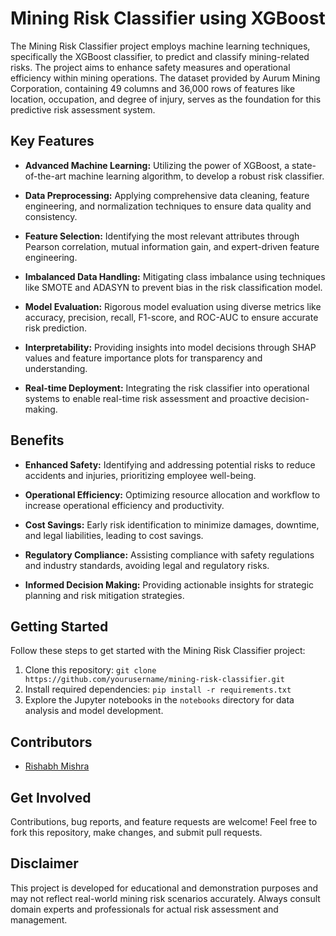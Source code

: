# Mining Risk Classifier using XGBoost


The Mining Risk Classifier project employs machine learning techniques, specifically the XGBoost classifier, to predict and classify mining-related risks. The project aims to enhance safety measures and operational efficiency within mining operations. The dataset provided by Aurum Mining Corporation, containing 49 columns and 36,000 rows of features like location, occupation, and degree of injury, serves as the foundation for this predictive risk assessment system.

## Key Features

- **Advanced Machine Learning:** Utilizing the power of XGBoost, a state-of-the-art machine learning algorithm, to develop a robust risk classifier.
  
- **Data Preprocessing:** Applying comprehensive data cleaning, feature engineering, and normalization techniques to ensure data quality and consistency.
  
- **Feature Selection:** Identifying the most relevant attributes through Pearson correlation, mutual information gain, and expert-driven feature engineering.
  
- **Imbalanced Data Handling:** Mitigating class imbalance using techniques like SMOTE and ADASYN to prevent bias in the risk classification model.
  
- **Model Evaluation:** Rigorous model evaluation using diverse metrics like accuracy, precision, recall, F1-score, and ROC-AUC to ensure accurate risk prediction.
  
- **Interpretability:** Providing insights into model decisions through SHAP values and feature importance plots for transparency and understanding.
  
- **Real-time Deployment:** Integrating the risk classifier into operational systems to enable real-time risk assessment and proactive decision-making.

## Benefits

- **Enhanced Safety:** Identifying and addressing potential risks to reduce accidents and injuries, prioritizing employee well-being.
  
- **Operational Efficiency:** Optimizing resource allocation and workflow to increase operational efficiency and productivity.
  
- **Cost Savings:** Early risk identification to minimize damages, downtime, and legal liabilities, leading to cost savings.
  
- **Regulatory Compliance:** Assisting compliance with safety regulations and industry standards, avoiding legal and regulatory risks.
  
- **Informed Decision Making:** Providing actionable insights for strategic planning and risk mitigation strategies.

## Getting Started

Follow these steps to get started with the Mining Risk Classifier project:

1. Clone this repository: `git clone https://github.com/yourusername/mining-risk-classifier.git`
2. Install required dependencies: `pip install -r requirements.txt`
3. Explore the Jupyter notebooks in the `notebooks` directory for data analysis and model development.

## Contributors

- [Rishabh Mishra](https://github.com/rishabhmishra8888)

## Get Involved

Contributions, bug reports, and feature requests are welcome! Feel free to fork this repository, make changes, and submit pull requests.

## Disclaimer

This project is developed for educational and demonstration purposes and may not reflect real-world mining risk scenarios accurately. Always consult domain experts and professionals for actual risk assessment and management.

